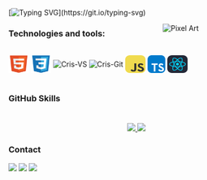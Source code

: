 
[![Typing SVG](https://readme-typing-svg.herokuapp.com?font=Doto&pause=1000&color=CE63FF&width=435&lines=Hello+world!+I'm+Rique.;Welcome+to+my+Github+Profile!)](https://git.io/typing-svg)




<img src="https://mir-s3-cdn-cf.behance.net/project_modules/hd/c7c37b102838689.5f3f8d8ab8058.gif" alt="Pixel Art" align="right" width="200">

### Technologies and tools:

<div style="display: inline_block"><br>
  <img align="center" alt="Cris-HTML" height="35" width="40" src="https://raw.githubusercontent.com/devicons/devicon/master/icons/html5/html5-original.svg">
  <img align="center" alt="Cris-CSS" height="35" width="40" src="https://raw.githubusercontent.com/devicons/devicon/master/icons/css3/css3-original.svg">
  <img align="center" alt="Cris-VS" height="35" width="40" src="https://cdn.jsdelivr.net/gh/devicons/devicon/icons/vscode/vscode-original.svg">
  <img align="center" alt="Cris-Git" height="35" width="40" src="https://cdn.jsdelivr.net/gh/devicons/devicon/icons/git/git-original.svg">
     <img align="center" alt="Cris-Js" height="35" width="40" src="https://raw.githubusercontent.com/tandpfun/skill-icons/65dea6c4eaca7da319e552c09f4cf5a9a8dab2c8/icons/JavaScript.svg">
   <img align="center" height="35" width="35" src= "https://raw.githubusercontent.com/tandpfun/skill-icons/65dea6c4eaca7da319e552c09f4cf5a9a8dab2c8/icons/TypeScript.svg"/>
  <img align="center" alt="Cris-react" height="35" width="40" src="https://raw.githubusercontent.com/tandpfun/skill-icons/65dea6c4eaca7da319e552c09f4cf5a9a8dab2c8/icons/React-Dark.svg"/>
</div><br>

### GitHub Skills
#
<div align="center" style="display: flex; justify-content: center;">
  <a href="https://github.com/riquee1s">
  <img height="195px" src="https://github-readme-stats.vercel.app/api?username=riquee1s&show_icons=true&theme=midnight-purple&include_all_commits=true&count_private=true"/>
  <img height="195px" src="https://github-readme-stats.vercel.app/api/top-langs/?username=riquee1s&layout=compact&langs_count=7&theme=midnight-purple"/>
  </a>
</div>
    
### Contact

<div>
  <a href="https://www.linkedin.com/in/rique-jesus/" target="_blank"><img src="https://img.shields.io/badge/-LinkedIn-%230077B5?style=for-the-badge&logo=linkedin&logoColor=white" target="_blank" height="40"></a> 
  <a href="mailto:hirodrank@gmail.com"><img src="https://img.shields.io/badge/Gmail-D14836?style=for-the-badge&logo=gmail&logoColor=white" target="_blank" height="40"></a>
<a href="https://www.instagram.com/rique.yvl/"><img src="https://img.shields.io/badge/Instagram-E4405F?style=for-the-badge&logo=instagram&logoColor=white" target="_blank" height="40"></a>

  
</div>


